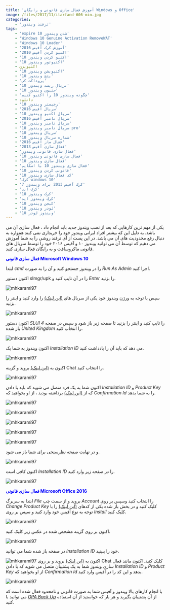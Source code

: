 ```yaml
---
title: 'آموزش فعال سازی قانونی و رایگان Windows و Office'
image: /files/2017/11/itarfand-606-min.jpg
categories:
    - 'ترفند ویندوز'
tags:
    - 'expire شدن ویندوز 10'
    - 'Windows 10 Genuine Activation RemoveWAT'
    - 'Windows 10 Loader'
    - 'آموزش کرک آفیس 2016'
    - 'اكتيو كردن آفيس 2010'
    - 'اکتیو کردن ویندوز 10'
    - 'اکتیوتور ویندوز 10'
    - اکتیویژن
    - 'اکتیویشن ویندوز 10'
    - 'پتچ ویندوز 10'
    - 'پروداکت کی'
    - 'تریال ریست ویندوز 10'
    - 'جنیون ویندوز 10'
    - 'چگونه ویندوز 10 را اکتیو کنیم'
    - دانلود
    - 'رجیستر ویندوز 10'
    - 'سریال آفیس 2016'
    - 'سریال اکتیو ویندوز 10'
    - 'سریال نامبر آفیس 2016'
    - 'سریال نامبر ویندوز 10'
    - 'سریال نامبر ویندوز 10 pro'
    - 'سریال ویندوز 10'
    - 'شماره سریال ویندوز 10'
    - 'فعال ساز آفیس 2016'
    - 'فعال سازی آفیس 2013'
    - 'فعال سازی قانونی ویندوز'
    - 'فعال سازی قانونی ویندوز 10'
    - 'فعال سازی ویندوز 10'
    - 'فعال سازی ویندوز 10 با اسکایپ'
    - 'قانونی کردن ویندوز 10'
    - 'کد فعال سازی ویندوز 10'
    - 'کرک windows 10'
    - 'کرک آفیس 2013 برای ویندوز 7'
    - 'کرک ایت'
    - 'کرک ویندوز 10'
    - 'کرک ویندوز ایت'
    - 'کیجن ویندوز 10'
    - 'لودر ویندوز 10'
    - 'ویندوز لودر 10'
---
```


یکی از مهم ترین کارهایی که بعد از نصب ویندوز جدید باید انجام داد ، فعال سازی آن می باشد. به دلیل این که بیشتر افراد ایرانی ویندوز خود را خریداری نمی کنند همواره به دنبال رفع محدودیت های آن می باشد. در این پست از آی ترفند روشی را به شما آموزش می دهیم که توسط آن می توانید ویندوز ۱۰ و آفیس ۲۰۱۶ خود را توسط سریال های قانونی ماکروسافت و به رایگان فعال سازی کنید.

<span style="color: #0000ff;">**فعال سازی قانونی Microsoft Windows 10**</span>

ابتدا *cmd* را در ویندوز جستجو کنید و آن را به صورت *Run As Admin* اجرا کنید.

اکنون دستور slmgr/upk را در آن تایپ کنید و *Enter* را بزنید.

![mhkarami97](/files/2017/11/itarfand-593-min.jpg)

سپس با توجه به ورژن ویندوز خود یکی از سریال های [(این لینک)](http://textuploader.com/dq5hq) را وارد کنید و اینتر را بزنید.

![mhkarami97](/files/2017/11/itarfand-594-min.jpg)

اکنون دستور *SLUI 4* را تایپ کنید و اینتر را بزنید تا صفحه زیر باز شود و سپس در صفحه باز شده *United Kingdom* را انتخاب کنید.

![mhkarami97](/files/2017/11/itarfand-595-min.jpg)

اکنون ویندوز به شما یک *Installation ID* می دهد که باید آن را یادداشت کنید.

![mhkarami97](/files/2017/11/itarfand-596-min.jpg)

اکنون به [(این لینک)](https://partner.support.services.microsoft.com/en-us/contact/menu/software/windows/setup/) بروید و گزینه Chat را انتخاب کنید.

![mhkarami97](/files/2017/11/itarfand-598-min.jpg)

اکنون شما به یک فرد متصل می شوید که باید با دادن *Installation ID* و *Product Key* که از [(این لینک)](http://textuploader.com/dq5hq) برداشته بودید ، از او بخواهید که *Confirmation Id* را به شما بدهد.

![mhkarami97](/files/2017/11/itarfand-599-min.jpg)

![mhkarami97](/files/2017/11/itarfand-600-min.jpg)

![mhkarami97](/files/2017/11/itarfand-601-min.jpg)

![mhkarami97](/files/2017/11/itarfand-602-min.jpg)

![mhkarami97](/files/2017/11/itarfand-603-min.jpg)

و در نهایت صفحه نظرسنجی برای شما باز می شود.

![mhkarami97](/files/2017/11/itarfand-604-min.jpg)

اکنون کافی است *Installation ID* را در صفحه زیر وارد کنید.

![mhkarami97](/files/2017/11/itarfand-605-min.jpg)

<span style="color: #0000ff;">**فعال سازی قانونی Microsoft Office 2016**</span>

ابتدا به سربرگ *File* بروید و از سمت چپ *Account* را انتخاب کنید وسپس بر روی *Change Product Key* کلیک کنید و در بخش باز شده یکی از کدهای [(این لینک)](http://textuploader.com/dq5xk) را با توجه به نوع آفیس خود وارد کنید و سپس بر روی *Install* کلیک کنید.

![mhkarami97](/files/2017/11/itarfand-612-min.jpg)

اکنون بر روی گزینه مشخص شده در عکس زیر کلیک کنید.

![mhkarami97](/files/2017/11/itarfand-613-min.jpg)

در صفحه باز شده شما می توانید *Installation ID* خود را ببینید.

![mhkarami97](/files/2017/11/itarfand-614-min.jpg) اکنون به [(این لینک)](https://partner.support.services.microsoft.com/en-us/contact/menu/software/office/setup/) بروید و بر روی Chat کلیک کنید. اکنون مانند فعال سازی ویندوز شما به یک پشتیبان متصل می شوید که با دادن *Installation ID* و *Product Key* از او بخواهید که *Confirmation Id* بدهد و این کد را در آفیس وارد کنید.

![mhkarami97](/files/2017/11/itarfand-615-min.jpg)

با انجام کارهای بالا ویندوز و آفیس شما به صورت قانونی و نامحدود فعال شده است که می توانید با [*OPA Back Up*](http://www.opa-backup.de/index_en.php) از آن پشتیبان بگیرید و هر بار که خواستید از آن استفاده کنید.